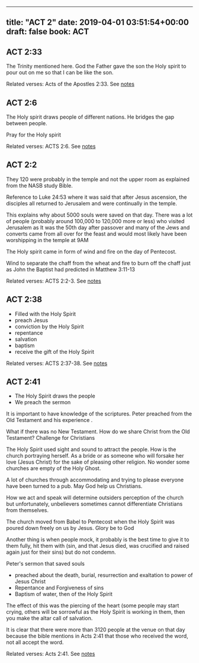 
---
title: "ACT 2"
date: 2019-04-01 03:51:54+00:00
draft: false
book: ACT
---

## ACT 2:33

The Trinity mentioned here. God the Father gave the son the Holy spirit to pour out on me so that I can be like the son.

Related verses: Acts of the Apostles 2:33. See [notes](https://my.bible.com/notes/3132597434942480508)


## ACT 2:6

The Holy spirit draws people of different nations. He bridges the gap between people.

Pray for the Holy spirit

Related verses: ACTS 2:6. See [notes](https://my.bible.com/notes/3096145900482585138)


## ACT 2:2

They 120 were probably in the temple and not the upper room as explained from the NASB study Bible.

Reference to Luke 24:53 where it was said that after Jesus ascension, the disciples all returned to Jerusalem and were continually in the temple.

This explains why about 5000 souls were saved on that day. There was a lot of people (probably around 100,000 to 120,000 more or less) who visited Jerusalem as It was the 50th day after passover and many of the Jews and converts came from all over for the feast and would most likely have been worshipping in the temple at 9AM 

The Holy spirit came in form of wind and fire on the day of Pentecost.

Wind to separate the chaff from the wheat and fire to burn off the chaff just as John the Baptist had predicted in Matthew 3:11-13

Related verses: ACTS 2:2-3. See [notes](https://my.bible.com/notes/2913866396696568358)


## ACT 2:38

- Filled with the Holy Spirit 
- preach Jesus
- conviction by the Holy Spirit 
- repentance
- salvation 
- baptism 
- receive the gift of the Holy Spirit

Related verses: ACTS 2:37-38. See [notes](https://my.bible.com/notes/2651880302595269262)


## ACT 2:41

- The Holy Spirit draws the people
- We preach the sermon

It is important to have knowledge of the scriptures. Peter preached from the Old Testament and his experience .

What if there was no New Testament. How do we share Christ from the Old Testament? Challenge for Christians

The Holy Spirit used sight and sound to attract the people. How is the church portraying herself. As a bride or as someone who will forsake her love (Jesus Christ) for the sake of pleasing other religion. No wonder some churches are empty of the Holy Ghost. 

A lot of churches through accommodating and trying to please everyone have been turned to a pub. May God help us Christians.

How we act and speak will determine outsiders perception of the church but unfortunately, unbelievers sometimes cannot differentiate Christians from themselves.

The church moved from Babel to Pentecost when the Holy Spirit was poured down freely on us by Jesus. Glory be to God

Another thing is when people mock, it probably is the best time to give it to them fully, hit them with (sin, and that Jesus died, was crucified and raised again just for their sins) but do not condemn.


Peter's sermon that saved souls

- preached about the death, burial, resurrection and exaltation to power of Jesus Christ
- Repentance and Forgiveness of sins
- Baptism of water, then of the Holy Spirit 

The effect of this was the piercing of the heart (some people may start crying, others will be sorrowful as the Holy Spirit is working in them, then you make the altar call of salvation.

It is clear that there were more than 3120 people at the venue on that day because the bible mentions in Acts 2:41 that those who received the word, not all accept the word.

Related verses: Acts 2:41. See [notes](https://my.bible.com/notes/2410062421240307986)

